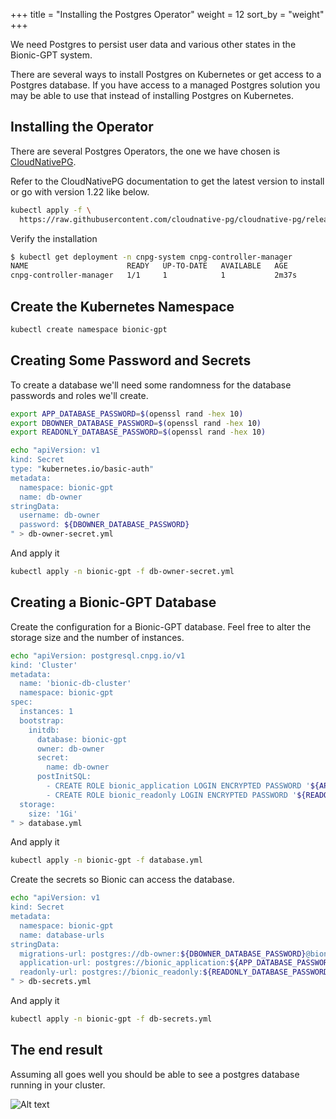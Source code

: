 +++
title = "Installing the Postgres Operator"
weight = 12
sort_by = "weight"
+++

We need Postgres to persist user data and various other states in the Bionic-GPT system.

There are several ways to install Postgres on Kubernetes or get access to a Postgres database. If you have access to a managed Postgres solution you may be able to use that instead of installing Postgres on Kubernetes.

## Installing the Operator

There are several Postgres Operators, the one we have chosen is [CloudNativePG](https://cloudnative-pg.io/).

Refer to the CloudNativePG documentation to get the latest version to install or go with version 1.22 like below.

```sh
kubectl apply -f \
  https://raw.githubusercontent.com/cloudnative-pg/cloudnative-pg/release-1.22/releases/cnpg-1.22.1.yaml
```

Verify the installation

```sh
$ kubectl get deployment -n cnpg-system cnpg-controller-manager
NAME                      READY   UP-TO-DATE   AVAILABLE   AGE
cnpg-controller-manager   1/1     1            1           2m37s
```

## Create the Kubernetes Namespace

```sh
kubectl create namespace bionic-gpt
```

## Creating Some Password and Secrets

To create a database we'll need some randomness for the database passwords and roles we'll create.

```sh
export APP_DATABASE_PASSWORD=$(openssl rand -hex 10)
export DBOWNER_DATABASE_PASSWORD=$(openssl rand -hex 10)
export READONLY_DATABASE_PASSWORD=$(openssl rand -hex 10)
```

```sh
echo "apiVersion: v1
kind: Secret
type: "kubernetes.io/basic-auth"
metadata:
  namespace: bionic-gpt
  name: db-owner
stringData:
  username: db-owner
  password: ${DBOWNER_DATABASE_PASSWORD}
" > db-owner-secret.yml
```

And apply it

```sh
kubectl apply -n bionic-gpt -f db-owner-secret.yml
```

## Creating a Bionic-GPT Database

Create the configuration for a Bionic-GPT database. Feel free to alter the storage size and the number of instances.

```sh
echo "apiVersion: postgresql.cnpg.io/v1
kind: 'Cluster'
metadata:
  name: 'bionic-db-cluster'
  namespace: bionic-gpt
spec:
  instances: 1
  bootstrap:
    initdb:
      database: bionic-gpt
      owner: db-owner
      secret:
        name: db-owner
      postInitSQL:
        - CREATE ROLE bionic_application LOGIN ENCRYPTED PASSWORD '${APP_DATABASE_PASSWORD}'
        - CREATE ROLE bionic_readonly LOGIN ENCRYPTED PASSWORD '${READONLY_DATABASE_PASSWORD}'
  storage:
    size: '1Gi'
" > database.yml
```

And apply it

```sh
kubectl apply -n bionic-gpt -f database.yml
```

Create the secrets so Bionic can access the database.

```sh
echo "apiVersion: v1
kind: Secret
metadata:
  namespace: bionic-gpt
  name: database-urls
stringData:
  migrations-url: postgres://db-owner:${DBOWNER_DATABASE_PASSWORD}@bionic-db-cluster-rw:5432/bionic-gpt?sslmode=require
  application-url: postgres://bionic_application:${APP_DATABASE_PASSWORD}@bionic-db-cluster-rw:5432/bionic-gpt?sslmode=require
  readonly-url: postgres://bionic_readonly:${READONLY_DATABASE_PASSWORD}@bionic-db-cluster-rw:5432/bionic-gpt?sslmode=require
" > db-secrets.yml
```

And apply it

```sh
kubectl apply -n bionic-gpt -f db-secrets.yml
```

## The end result

Assuming all goes well you should be able to see a postgres database running in your cluster.

![Alt text](../postgres-operator.png "Postgres Operator")